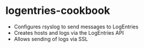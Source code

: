 # logentries-cookbook

- Configures rsyslog to send messages to LogEntries
- Creates hosts and logs via the LogEntries API
- Allows sending of logs via SSL
